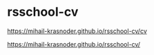 # rsschool-cv
https://mihail-krasnoder.github.io/rsschool-cv/cv

https://mihail-krasnoder.github.io/rsschool-cv/
